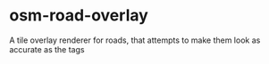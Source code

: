 # osm-road-overlay
A tile overlay renderer for roads, that attempts to make them look as accurate as the tags

